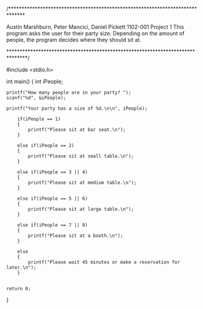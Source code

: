 /******************************************************************************

Austin Marshburn, Peter Mancici, Daniel Pickett
1102-001
Project 1
This program asks the user for their party size. Depending on the amount of 
people, the program decides where they should sit at.

*******************************************************************************/

#include <stdio.h>

int main()
{
    int iPeople;
    
    printf("How many people are in your party? ");
    scanf("%d", &iPeople);
    
    printf("Your party has a size of %d.\n\n", iPeople);
    
        if(iPeople == 1)
        {
            printf("Please sit at bar seat.\n");
        }
        
        else if(iPeople == 2)
        {
            printf("Please sit at small table.\n");
        }
        
        else if(iPeople == 3 || 4)
        {
            printf("Please sit at medium table.\n");
        }
        
        else if(iPeople == 5 || 6)
        {
            printf("Please sit at large table.\n");
        }
        
        else if(iPeople == 7 || 8)
        {
            printf("Please sit at a booth.\n");
        }
        
        else
        {
            printf("Please wait 45 minutes or make a reservation for later.\n");
        }
        

    return 0;
}
